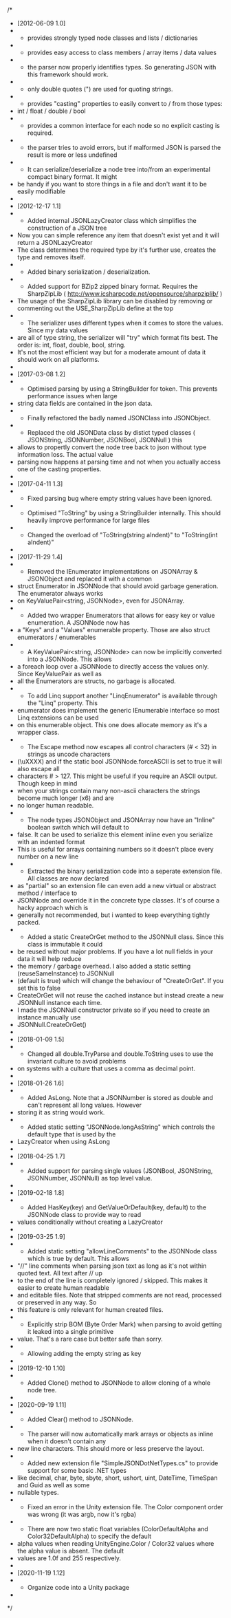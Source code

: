 /*
 * [2012-06-09 1.0]
 * - provides strongly typed node classes and lists / dictionaries
 * - provides easy access to class members / array items / data values
 * - the parser now properly identifies types. So generating JSON with this framework should work.
 * - only double quotes (") are used for quoting strings.
 * - provides "casting" properties to easily convert to / from those types:
 *   int / float / double / bool
 * - provides a common interface for each node so no explicit casting is required.
 * - the parser tries to avoid errors, but if malformed JSON is parsed the result is more or less undefined
 * - It can serialize/deserialize a node tree into/from an experimental compact binary format. It might
 *   be handy if you want to store things in a file and don't want it to be easily modifiable
 * 
 * [2012-12-17 1.1]
 * - Added internal JSONLazyCreator class which simplifies the construction of a JSON tree
 *   Now you can simple reference any item that doesn't exist yet and it will return a JSONLazyCreator
 *   The class determines the required type by it's further use, creates the type and removes itself.
 * - Added binary serialization / deserialization.
 * - Added support for BZip2 zipped binary format. Requires the SharpZipLib ( http://www.icsharpcode.net/opensource/sharpziplib/ )
 *   The usage of the SharpZipLib library can be disabled by removing or commenting out the USE_SharpZipLib define at the top
 * - The serializer uses different types when it comes to store the values. Since my data values
 *   are all of type string, the serializer will "try" which format fits best. The order is: int, float, double, bool, string.
 *   It's not the most efficient way but for a moderate amount of data it should work on all platforms.
 * 
 * [2017-03-08 1.2]
 * - Optimised parsing by using a StringBuilder for token. This prevents performance issues when large
 *   string data fields are contained in the json data.
 * - Finally refactored the badly named JSONClass into JSONObject.
 * - Replaced the old JSONData class by distict typed classes ( JSONString, JSONNumber, JSONBool, JSONNull ) this
 *   allows to propertly convert the node tree back to json without type information loss. The actual value
 *   parsing now happens at parsing time and not when you actually access one of the casting properties.
 * 
 * [2017-04-11 1.3]
 * - Fixed parsing bug where empty string values have been ignored.
 * - Optimised "ToString" by using a StringBuilder internally. This should heavily improve performance for large files
 * - Changed the overload of "ToString(string aIndent)" to "ToString(int aIndent)"
 * 
 * [2017-11-29 1.4]
 * - Removed the IEnumerator implementations on JSONArray & JSONObject and replaced it with a common
 *   struct Enumerator in JSONNode that should avoid garbage generation. The enumerator always works
 *   on KeyValuePair<string, JSONNode>, even for JSONArray.
 * - Added two wrapper Enumerators that allows for easy key or value enumeration. A JSONNode now has
 *   a "Keys" and a "Values" enumerable property. Those are also struct enumerators / enumerables
 * - A KeyValuePair<string, JSONNode> can now be implicitly converted into a JSONNode. This allows
 *   a foreach loop over a JSONNode to directly access the values only. Since KeyValuePair as well as
 *   all the Enumerators are structs, no garbage is allocated.
 * - To add Linq support another "LinqEnumerator" is available through the "Linq" property. This
 *   enumerator does implement the generic IEnumerable interface so most Linq extensions can be used
 *   on this enumerable object. This one does allocate memory as it's a wrapper class.
 * - The Escape method now escapes all control characters (# < 32) in strings as uncode characters
 *   (\uXXXX) and if the static bool JSONNode.forceASCII is set to true it will also escape all
 *   characters # > 127. This might be useful if you require an ASCII output. Though keep in mind
 *   when your strings contain many non-ascii characters the strings become much longer (x6) and are
 *   no longer human readable.
 * - The node types JSONObject and JSONArray now have an "Inline" boolean switch which will default to
 *   false. It can be used to serialize this element inline even you serialize with an indented format
 *   This is useful for arrays containing numbers so it doesn't place every number on a new line
 * - Extracted the binary serialization code into a seperate extension file. All classes are now declared
 *   as "partial" so an extension file can even add a new virtual or abstract method / interface to
 *   JSONNode and override it in the concrete type classes. It's of course a hacky approach which is
 *   generally not recommended, but i wanted to keep everything tightly packed.
 * - Added a static CreateOrGet method to the JSONNull class. Since this class is immutable it could
 *   be reused without major problems. If you have a lot null fields in your data it will help reduce
 *   the memory / garbage overhead. I also added a static setting (reuseSameInstance) to JSONNull
 *   (default is true) which will change the behaviour of "CreateOrGet". If you set this to false
 *   CreateOrGet will not reuse the cached instance but instead create a new JSONNull instance each time.
 *   I made the JSONNull constructor private so if you need to create an instance manually use
 *   JSONNull.CreateOrGet()
 * 
 * [2018-01-09 1.5]
 * - Changed all double.TryParse and double.ToString uses to use the invariant culture to avoid problems
 *   on systems with a culture that uses a comma as decimal point.
 * 
 * [2018-01-26 1.6]
 * - Added AsLong. Note that a JSONNumber is stored as double and can't represent all long values. However
 *   storing it as string would work.
 * - Added static setting "JSONNode.longAsString" which controls the default type that is used by the
 *   LazyCreator when using AsLong
 * 
 * [2018-04-25 1.7]
 *  - Added support for parsing single values (JSONBool, JSONString, JSONNumber, JSONNull) as top level value.
 * 
 * [2019-02-18 1.8]
 *  - Added HasKey(key) and GetValueOrDefault(key, default) to the JSONNode class to provide way to read
 *    values conditionally without creating a LazyCreator
 * 
 * [2019-03-25 1.9]
 *  - Added static setting "allowLineComments" to the JSONNode class which is true by default. This allows
 *    "//" line comments when parsing json text as long as it's not within quoted text. All text after // up
 *    to the end of the line is completely ignored / skipped. This makes it easier to create human readable
 *    and editable files. Note that stripped comments are not read, processed or preserved in any way. So
 *    this feature is only relevant for human created files.
 *  - Explicitly strip BOM (Byte Order Mark) when parsing to avoid getting it leaked into a single primitive
 *    value. That's a rare case but better safe than sorry.
 *  - Allowing adding the empty string as key
 *  
 * [2019-12-10 1.10]
 *  - Added Clone() method to JSONNode to allow cloning of a whole node tree.
 * 
 * [2020-09-19 1.11]
 *  - Added Clear() method to JSONNode.
 *  - The parser will now automatically mark arrays or objects as inline when it doesn't contain any
 *    new line characters. This should more or less preserve the layout.
 *  - Added new extension file "SimpleJSONDotNetTypes.cs" to provide support for some basic .NET types
 *    like decimal, char, byte, sbyte, short, ushort, uint, DateTime, TimeSpan and Guid as well as some
 *    nullable types.
 *  - Fixed an error in the Unity extension file. The Color component order was wrong (it was argb, now it's rgba)
 *  - There are now two static float variables (ColorDefaultAlpha and Color32DefaultAlpha) to specify the default
 *    alpha values when reading UnityEngine.Color / Color32 values where the alpha value is absent. The default
 *    values are 1.0f and 255 respectively.
 *
 * [2020-11-19 1.12]
 *  - Organize code into a Unity package
 *
 */
